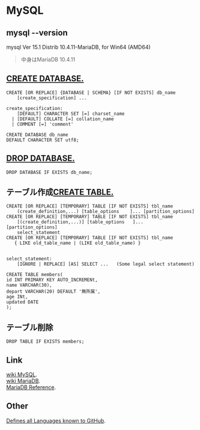# MySQL
## mysql --version
mysql  Ver 15.1 Distrib 10.4.11-MariaDB, for Win64 (AMD64)
> 中身はMariaDB 10.4.11
## [CREATE DATABASE.](https://mariadb.com/docs/reference/es/sql-statements/CREATE_DATABASE/)
~~~mysql
CREATE [OR REPLACE] {DATABASE | SCHEMA} [IF NOT EXISTS] db_name
    [create_specification] ...

create_specification:
    [DEFAULT] CHARACTER SET [=] charset_name
  | [DEFAULT] COLLATE [=] collation_name
  | COMMENT [=] 'comment'
~~~
~~~mysql
CREATE DATABASE db_name
DEFAULT CHARACTER SET utf8;
~~~
## [DROP DATABASE.](https://mariadb.com/docs/reference/es/sql-statements/DROP_DATABASE/)
~~~mysql
DROP DATABASE IF EXISTS db_name;
~~~
## テーブル作成[CREATE TABLE.](https://mariadb.com/docs/reference/es/sql-statements/CREATE_TABLE/)
~~~musql
CREATE [OR REPLACE] [TEMPORARY] TABLE [IF NOT EXISTS] tbl_name
    (create_definition,...) [table_options    ]... [partition_options]
CREATE [OR REPLACE] [TEMPORARY] TABLE [IF NOT EXISTS] tbl_name
    [(create_definition,...)] [table_options   ]... [partition_options]
    select_statement
CREATE [OR REPLACE] [TEMPORARY] TABLE [IF NOT EXISTS] tbl_name
   { LIKE old_table_name | (LIKE old_table_name) }


select_statement:
    [IGNORE | REPLACE] [AS] SELECT ...   (Some legal select statement)
~~~
~~~mysql
CREATE TABLE members(
id INT PRIMARY KEY AUTO_INCREMENt,
name VARCHAR(30),
depart VARCHAR(20) DEFAULT '無所属',
age INt,
updated DATE
);
~~~
## テーブル削除
~~~mysql
DROP TABLE IF EXISTS members;
~~~
## Link
[wiki MySQL](https://ja.wikipedia.org/wiki/MySQL).  
[wiki MariaDB](https://ja.wikipedia.org/wiki/MariaDB).  
[MariaDB Reference](https://mariadb.com/docs/reference/).
## Other
[Defines all Languages known to GitHub](https://github.com/github/linguist/blob/master/lib/linguist/languages.yml).
